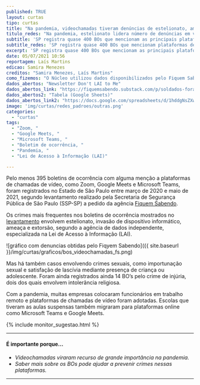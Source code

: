 ```yaml
---
published: TRUE
layout: curtas
tipo: curtas
title: "Na pandemia, videochamadas tiveram denúncias de estelionato, ameaças, extorsões e outros crimes"
titulo_redes: "Na pandemia, estelionato lidera número de denúncias em videochamadas"
subtitle: 'SP registra quase 400 BOs que mencionam as principais plataformas de chamadas de vídeo durante pandemia, segundo dados obtidos por Fiquem Sabendo'
subtitle_redes: 'SP registra quase 400 BOs que mencionam plataformas de vídeo desde março.2020'
excerpt: 'SP registra quase 400 BOs que mencionam as principais plataformas de chamadas de vídeo durante pandemia, segundo dados obtidos pelo Fiquem Sabendo'
date: 05/07/2021 10:56
reportagem: Laís Martins
edicao: Samira Menezes
creditos: "Samira Menezes, Laís Martins"
como_fizemos: "O Núcleo utilizou dados disponibilizados pelo Fiquem Sabendo."
dados_abertos: "Newsletter Don't LAI to Me"
dados_abertos_link: "https://fiquemsabendo.substack.com/p/soldados-foram-detidos-por-pedir"
dados_abertos2: "Tabela (Google Sheets)"
dados_abertos_link2: "https://docs.google.com/spreadsheets/d/1hddgNsZXwEhyL7xOnxkxWFJPjUVV2x1O2AVFrHjsYzA/edit#gid=0"
image: 'img/curtas/redes_padroes/outras.png'
categories:
  - "curtas"
tags:
  - "Zoom, "
  - "Google Meets, "
  - "Microsoft Teams, "
  - "Boletim de ocorrência, "
  - "Pandemia, "
  - "Lei de Acesso à Informação (LAI)"

---
```


Pelo menos 395 boletins de ocorrência com alguma menção a plataformas de chamadas de vídeo, como Zoom, Google Meets e Microsoft Teams, foram registrados no Estado de São Paulo entre março de 2020 e maio de 2021, segundo levantamento realizado pela Secretaria de Segurança Pública de São Paulo (SSP-SP) a pedido da agência [Fiquem Sabendo](https://fiquemsabendo.substack.com/p/soldados-foram-detidos-por-pedir).

Os crimes mais frequentes nos boletins de ocorrência mostrados no [levantamento](https://docs.google.com/spreadsheets/d/1hddgNsZXwEhyL7xOnxkxWFJPjUVV2x1O2AVFrHjsYzA/edit#gid=0) envolvem estelionato, invasão de dispositivo informático, ameaça e extorsão, segundo a agência de dados independente, especializada na Lei de Acesso à Informação (LAI).

![gráfico com denuncias obtidas pelo Fiqyem Sabendo]({{ site.baseurl }}/img/curtas/graficos/bos_videochamadas_fs.png)

Mas há também casos envolvendo crimes sexuais, como importunação sexual e satisfação de lascívia mediante presença de criança ou adolescente. Foram ainda registrados ainda 14 BO’s pelo crime de injúria, dois dos quais envolvem intolerância religiosa.

Com a pandemia, muitas empresas colocaram funcionários em trabalho remoto e plataformas de chamadas de vídeo foram adotadas. Escolas que tiveram as aulas suspensas também migraram para plataformas online como Microsoft Teams e Google Meets.

{% include monitor_sugestao.html %}


---

#### É importante porque...

- *Videochamadas viraram recurso de grande importância na pandemia.*
- *Saber mais sobre os BOs pode ajudar a prevenir crimes nessas plataformas.*

---
